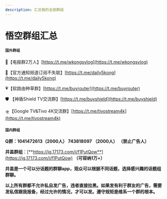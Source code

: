 ```yaml
---
description: 汇总我的全部群组
---
```


# 悟空群组汇总

#### **`国外群组`**

🦊【电报群2万人】[https://t.me/wkongsvlog](https://t.me/wkongsvlog)

🦊【官方通知频道订阅不失联】[https://t.me/daily5kong](https://t.me/daily5kong)

💗【软路由种草群】[https://t.me/buyrouter](https://t.me/buyrouter) 

🛡 【神盾Shield TV交流群】[https://t.me/buyshield](https://t.me/buyshield) 

🛸【Google TV&Tivo 4K交流群】[https://t.me/tivostream4k](https://t.me/tivostream4k)

#### `国内群组`

**Q群：1041472613（2000人）   743818097 （2000人） （禁止广告人）**

**井盖群组**：[**https://jg.17173.com/i/f1PutQow**](https://jg.17173.com/i/f1PutQow)   **（可容纳1万+）**

**井盖是一个可以分话题的群聊app，观众可以根据不同话题，选择感兴趣的话题组群聊。**

**以上所有群都不允许私自发广告，违者直接拉黑。如果发有利于群友的广告，需要发私信跟我报备，经过允许的情况，才可以发。遵守规矩是维系一个群的根本。**

